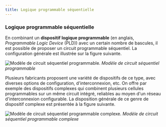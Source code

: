 ```yaml
---
title: Logique programmable séquentielle
---
```


### Logique programmable séquentielle

En combinant un **dispositif logique programmable** (en anglais,
*Programmable Logic Device* (PLD)) avec un certain nombre de
bascules, il est possible de proposer un circuit programmable
séquentiel. La configuration générale est illustrée sur la
figure suivante.

![Modèle de circuit séquentiel programmable.]({{site.baseurl}}/img/circuit_seq_prog.png "Modèle de circuit séquentiel programmable")
*Modèle de circuit séquentiel programmable*

Plusieurs fabricants proposent une variété de dispositifs de ce type,
avec diverses options de configuration, d'interconnexion, etc.  On
offre par exemple des dispositifs complexes qui combinent plusieurs
cellules programmables sur un même circuit intégré, reliables au moyen
d'un réseau d'interconnexion configurable. La disposition générale de
ce genre de dispositif complexe est présentée à la figure suivante.

![Modèle de circuit séquentiel programmable complexe.]({{site.baseurl}}/img/CPLD.png "Modèle de circuit séquentiel programmable complexe")
*Modèle de circuit séquentiel programmable complexe*
